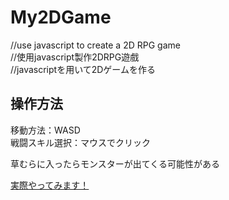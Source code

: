 # My2DGame
//use javascript to create a 2D RPG game <br>
//使用javascript製作2DRPG遊戲 <br>
//javascriptを用いて2Dゲームを作る<br>

## 操作方法
移動方法：WASD <br>
戦闘スキル選択：マウスでクリック

草むらに入ったらモンスターが出てくる可能性がある

[実際やってみます！](https://shen-game.netlify.app/)
